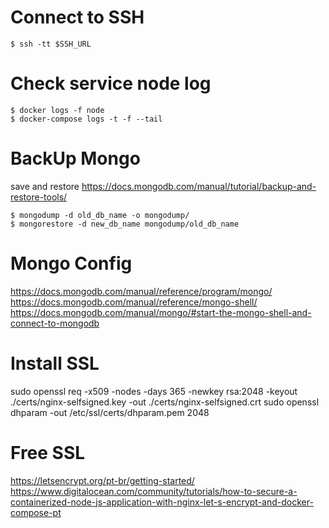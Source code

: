 # Connect to SSH
```
$ ssh -tt $SSH_URL
```

# Check service node log 
```
$ docker logs -f node
$ docker-compose logs -t -f --tail
```

# BackUp Mongo
save and restore
https://docs.mongodb.com/manual/tutorial/backup-and-restore-tools/
```
$ mongodump -d old_db_name -o mongodump/
$ mongorestore -d new_db_name mongodump/old_db_name
```

# Mongo Config
https://docs.mongodb.com/manual/reference/program/mongo/
https://docs.mongodb.com/manual/reference/mongo-shell/
https://docs.mongodb.com/manual/mongo/#start-the-mongo-shell-and-connect-to-mongodb

# Install SSL
sudo openssl req -x509 -nodes -days 365 -newkey rsa:2048 -keyout ./certs/nginx-selfsigned.key -out ./certs/nginx-selfsigned.crt
sudo openssl dhparam -out /etc/ssl/certs/dhparam.pem 2048

# Free SSL
https://letsencrypt.org/pt-br/getting-started/
https://www.digitalocean.com/community/tutorials/how-to-secure-a-containerized-node-js-application-with-nginx-let-s-encrypt-and-docker-compose-pt